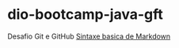 # dio-bootcamp-java-gft
Desafio Git e GitHub
[Sintaxe basica de Markdown](https://www.markdownguide.org/)
